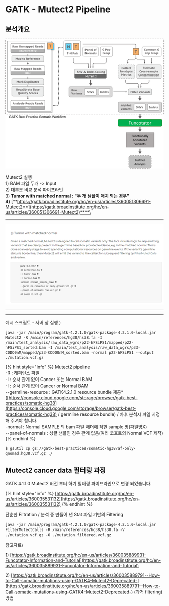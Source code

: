 # GATK - Mutect2 Pipeline

## 분석개요

![](../../.gitbook/assets/funcotatorPipeline.png)

Mutect2 실행\
1\) BAM 파일 두개 -> Input\
2\) 대부분 비교 분석 파이프라인\
3\) **Tumor with matched normal : "두 개 샘플이 매치 되는 경우"**\
**4)** [**https://gatk.broadinstitute.org/hc/en-us/articles/360051306691-Mutect2**](https://gatk.broadinstitute.org/hc/en-us/articles/360051306691-Mutect2)****\
****

![](<../../.gitbook/assets/image (93).png>)

****

****

예시 스크립트 - 서버 상 실행 )&#x20;

```
java -jar /main/program/gatk-4.2.1.0/gatk-package-4.2.1.0-local.jar Mutect2 -R /main/references/hg38/hs38.fa -I /main/test_analysis/raw_data_wgrs/p22-hFSiPS1/mapped/p22-hFSiPS1_sorted.bam -I /main/test_analysis/raw_data_wgrs/p33-CDDO0nM/mapped/p33-CDDO0nM_sorted.bam -normal p22-hFSiPS1 --output ./mutation.vcf.gz 
```

{% hint style="info" %}
Mutect2 pipeline\
\-R : 래퍼런스 파일\
\-I : 순서 관계 없이 Cancer 또는 Normal BAM\
\-I : 순서 관계 없이 Cancer or Normal BAM\
\--germline-resource :  GATK4.2.1.0 resource bundle 제공\*\
([https://console.cloud.google.com/storage/browser/gatk-best-practices/somatic-hg38](https://console.cloud.google.com/storage/browser/gatk-best-practices/somatic-hg38) / germline resource bundle) / 차후 분석시 파일 지정 해 주셔야 합니다.\
\-normal : Normal SAMPLE 의 bam 파일 헤더에 적힌 sample 명(파일명X)\
\--panel-of-normals : 싱글 샘플인 경우 관계 없음(여러 코호트의 Normal VCF 제작)
{% endhint %}

```
$ gsutil cp gs://gatk-best-practices/somatic-hg38/af-only-gnomad.hg38.vcf.gz ./
```



## Mutect2 cancer data 필터링 과정

GATK 4.1.1.0 Mutect2  버전 부터 하기 필터링 파이프라인으로 변경 되었습니다.

{% hint style="info" %}
[https://gatk.broadinstitute.org/hc/en-us/articles/360035531132](https://gatk.broadinstitute.org/hc/en-us/articles/360035531132)
{% endhint %}

단순한 Filtration / 분석 중 만들어 낸 Stat 파일 기반의 Filtering&#x20;

```
java -jar /main/program/gatk-4.2.1.0/gatk-package-4.2.1.0-local.jar FilterMutectCalls -R /main/references/hg38/hs38.fa -V ./mutation.vcf.gz -O ./mutation.filtered.vcf.gz
```



참고자료\



1\) [https://gatk.broadinstitute.org/hc/en-us/articles/360035889931-Funcotator-Information-and-Tutorial](https://gatk.broadinstitute.org/hc/en-us/articles/360035889931-Funcotator-Information-and-Tutorial)

2\) [https://gatk.broadinstitute.org/hc/en-us/articles/360035889791--How-to-Call-somatic-mutations-using-GATK4-Mutect2-Deprecated-](https://gatk.broadinstitute.org/hc/en-us/articles/360035889791--How-to-Call-somatic-mutations-using-GATK4-Mutect2-Deprecated-) (과거 filtering) 방법
